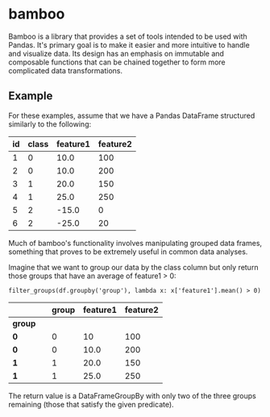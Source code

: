 bamboo
======

Bamboo is a library that provides a set of tools intended to be used with Pandas.  It's primary goal is to make it easier and more intuitive to handle and visualize data.  Its design has an emphasis on immutable and composable functions that can be chained together to form more complicated data transformations.


Example
-------
  
  
For these examples, assume that we have a Pandas DataFrame structured similarly to the following:
  
| id | class | feature1 | feature2 |
|----|-------|----------|----------|
| 1  | 0     | 10.0     | 100      |
| 2  | 0     | 10.0     | 200      |
| 3  | 1     | 20.0     | 150      |
| 4  | 1     | 25.0     | 250      |
| 5  | 2     | -15.0    | 0        |
| 6  | 2     | -25.0    | 20       |


Much of bamboo's functionality involves manipulating grouped data frames, something that proves to be extremely useful in common data analyses.

Imagine that we want to group our data by the class column but only return those groups that have an average of feature1 > 0:

    filter_groups(df.groupby('group'), lambda x: x['feature1'].mean() > 0)
    
|       |   | group | feature1 | feature2 |
|-------|---|-------|----------|----------|
| **group** |   |       |          |          |
| **0**     |   | 0     | 10       | 100      |
| **0**     |   | 0     | 10.0     | 200      |
| **1**     |   | 1     | 20.0     | 150      |
| **1**     |   | 1     | 25.0     | 250      |


The return value is a DataFrameGroupBy with only two of the three groups remaining (those that satisfy the given predicate).